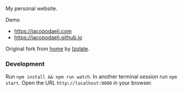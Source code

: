 My personal website.

Demo
- https://jacopodaeli.com
- https://jacopodaeli.github.io

Original fork from [home](https://github.com/izolate/home) by [Izolate](https://github.com/izolate).

### Development
Run `npm install && npm run watch`. In another terminal session run `npm start`.
Open the URL `http://localhost:9080` in your browser.
